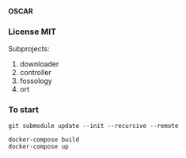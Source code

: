 #### OSCAR

### License MIT

Subprojects:
1) downloader
2) controller
3) fossology
4) ort

### To start
```
git submodule update --init --recursive --remote

docker-compose build
docker-compose up
```
